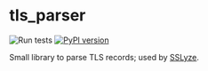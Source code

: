 tls_parser
==========

![Run tests](https://github.com/nabla-c0d3/tls_parser/workflows/Run%20tests/badge.svg)
[![PyPI version](https://badge.fury.io/py/tls-parser.svg)](https://badge.fury.io/py/tls-parser)

Small library to parse TLS records; used by [SSLyze](https://github.com/nabla-c0d3/sslyze).
